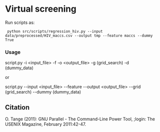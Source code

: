 # Virtual screening

Run scripts as:

```
 python src/scripts/regression_hiv.py --input data/preprocessed/HIV_maccs.csv --output tmp --feature maccs --dummy True
```
### Usage
script.py -i <input_file> -f <featurizer> -o <output_file> -g (grid_search) -d (dummy_data)

or

script.py --input <input_file> --feature <featurizer> --output <output_file> --grid (grid_search) --dummy (dummy_data)

## Citation
O. Tange (2011): GNU Parallel - The Command-Line Power Tool,  ;login: The USENIX Magazine, February 2011:42-47.
